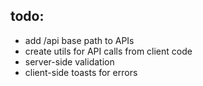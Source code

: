 ## todo:

- add /api base path to APIs
- create utils for API calls from client code
- server-side validation
- client-side toasts for errors
